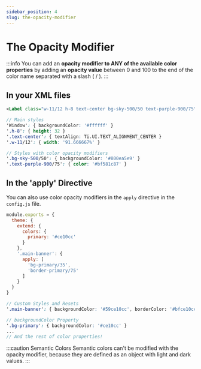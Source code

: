 ```yaml
---
sidebar_position: 4
slug: the-opacity-modifier
---
```


# The Opacity Modifier

:::info
You can add an **opacity modifier to ANY of the available color properties** by adding an **opacity value** between 0 and 100 to the end of the color name separated with a slash ( / ).
:::

## In your XML files

```xml
<Label class="w-11/12 h-8 text-center bg-sky-500/50 text-purple-900/75">My Button</Label>
```

```scss
// Main styles
'Window': { backgroundColor: '#ffffff' }
'.h-8': { height: 32 }
'.text-center': { textAlign: Ti.UI.TEXT_ALIGNMENT_CENTER }
'.w-11/12': { width: '91.666667%' }

// Styles with color opacity modifiers
'.bg-sky-500/50': { backgroundColor: '#800ea5e9' }
'.text-purple-900/75': { color: '#bf581c87' }
```

## In the 'apply' Directive
You can also use color opacity modifiers in the `apply` directive in the `config.js` file.

```js title="./purgetss/config.js"
module.exports = {
  theme: {
    extend: {
      colors: {
        primary: '#ce10cc'
      }
    },
    '.main-banner': {
      apply: [
        'bg-primary/35',
        'border-primary/75'
      ]
    }
  }
}
```

```scss title="Generated classes"
// Custom Styles and Resets
'.main-banner': { backgroundColor: '#59ce10cc', borderColor: '#bfce10cc' }

// backgroundColor Property
'.bg-primary': { backgroundColor: '#ce10cc' }
...
// And the rest of color properties!
```

:::caution Semantic Colors
Semantic colors can't be modified with the opacity modifier, because they are defined as an object with light and dark values.
:::
